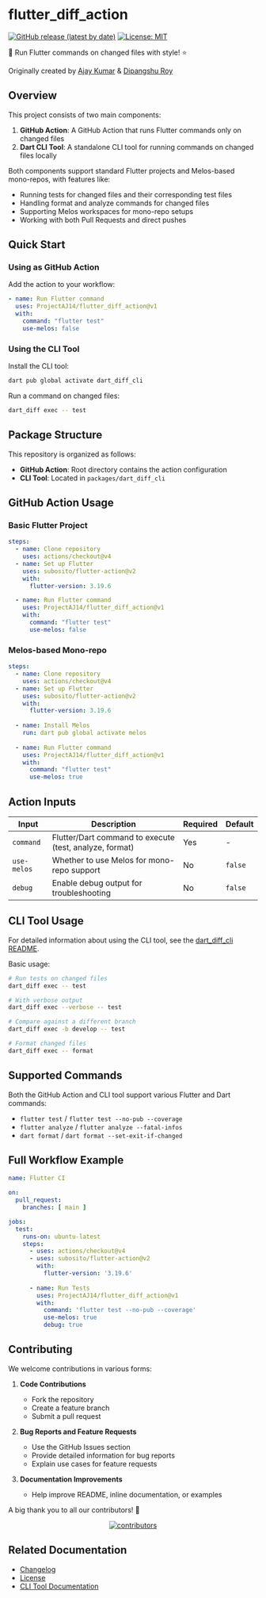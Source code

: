 # flutter_diff_action

[![GitHub release (latest by date)](https://img.shields.io/github/v/release/ProjectAJ14/flutter_diff_action)](https://github.com/ProjectAJ14/flutter_diff_action/releases)
[![License: MIT](https://img.shields.io/badge/License-MIT-yellow.svg)](https://opensource.org/licenses/MIT)

🎯 Run Flutter commands on changed files with style! ⭐

Originally created by [Ajay Kumar] & [Dipangshu Roy]

## Overview

This project consists of two main components:

1. **GitHub Action**: A GitHub Action that runs Flutter commands only on changed files
2. **Dart CLI Tool**: A standalone CLI tool for running commands on changed files locally

Both components support standard Flutter projects and Melos-based mono-repos, with features like:

- Running tests for changed files and their corresponding test files
- Handling format and analyze commands for changed files
- Supporting Melos workspaces for mono-repo setups
- Working with both Pull Requests and direct pushes

## Quick Start

### Using as GitHub Action

Add the action to your workflow:

```yaml
- name: Run Flutter command
  uses: ProjectAJ14/flutter_diff_action@v1
  with:
    command: "flutter test"
    use-melos: false
```

### Using the CLI Tool

Install the CLI tool:

```bash
dart pub global activate dart_diff_cli
```

Run a command on changed files:

```bash
dart_diff exec -- test
```

## Package Structure

This repository is organized as follows:

- **GitHub Action**: Root directory contains the action configuration
- **CLI Tool**: Located in `packages/dart_diff_cli`

## GitHub Action Usage

### Basic Flutter Project

```yaml
steps:
  - name: Clone repository
    uses: actions/checkout@v4
  - name: Set up Flutter
    uses: subosito/flutter-action@v2
    with:
      flutter-version: 3.19.6

  - name: Run Flutter command
    uses: ProjectAJ14/flutter_diff_action@v1
    with:
      command: "flutter test"
      use-melos: false
```

### Melos-based Mono-repo

```yaml
steps:
  - name: Clone repository
    uses: actions/checkout@v4
  - name: Set up Flutter
    uses: subosito/flutter-action@v2
    with:
      flutter-version: 3.19.6
      
  - name: Install Melos
    run: dart pub global activate melos
    
  - name: Run Flutter command
    uses: ProjectAJ14/flutter_diff_action@v1
    with:
      command: "flutter test"
      use-melos: true
```

## Action Inputs

| Input         | Description                                             | Required | Default |
|---------------|---------------------------------------------------------|----------|---------|
| `command`     | Flutter/Dart command to execute (test, analyze, format) | Yes      | -       |
| `use-melos`   | Whether to use Melos for mono-repo support              | No       | `false` |
| `debug`       | Enable debug output for troubleshooting                 | No       | `false` |

## CLI Tool Usage

For detailed information about using the CLI tool, see the [dart_diff_cli README](packages/dart_diff_cli/README.md).

Basic usage:

```bash
# Run tests on changed files
dart_diff exec -- test

# With verbose output
dart_diff exec --verbose -- test

# Compare against a different branch
dart_diff exec -b develop -- test

# Format changed files
dart_diff exec -- format
```

## Supported Commands

Both the GitHub Action and CLI tool support various Flutter and Dart commands:

- `flutter test` / `flutter test --no-pub --coverage`
- `flutter analyze` / `flutter analyze --fatal-infos`
- `dart format` / `dart format --set-exit-if-changed`

## Full Workflow Example

```yaml
name: Flutter CI

on:
  pull_request:
    branches: [ main ]

jobs:
  test:
    runs-on: ubuntu-latest
    steps:
      - uses: actions/checkout@v4
      - uses: subosito/flutter-action@v2
        with:
          flutter-version: '3.19.6'
      
      - name: Run Tests
        uses: ProjectAJ14/flutter_diff_action@v1
        with:
          command: 'flutter test --no-pub --coverage'
          use-melos: true
          debug: true
```

## Contributing

We welcome contributions in various forms:

1. **Code Contributions**
   - Fork the repository
   - Create a feature branch
   - Submit a pull request

2. **Bug Reports and Feature Requests**
   - Use the GitHub Issues section
   - Provide detailed information for bug reports
   - Explain use cases for feature requests

3. **Documentation Improvements**
   - Help improve README, inline documentation, or examples

A big thank you to all our contributors! 🙌

<div align="center">
  <a href="https://github.com/ProjectAJ14/flutter_diff_action/graphs/contributors">
    <img src="https://contrib.rocks/image?repo=ProjectAJ14/flutter_diff_action" alt="contributors"/>
  </a>
</div>

## Related Documentation

- [Changelog](CHANGELOG.md)
- [License](LICENSE)
- [CLI Tool Documentation](packages/dart_diff_cli/README.md)

[Ajay Kumar]: https://github.com/ProjectAJ14
[Dipangshu Roy]: https://github.com/droyder7